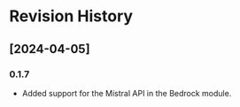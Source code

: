 # Revision History

## [2024-04-05]

### 0.1.7
- Added support for the Mistral API in the Bedrock module.
